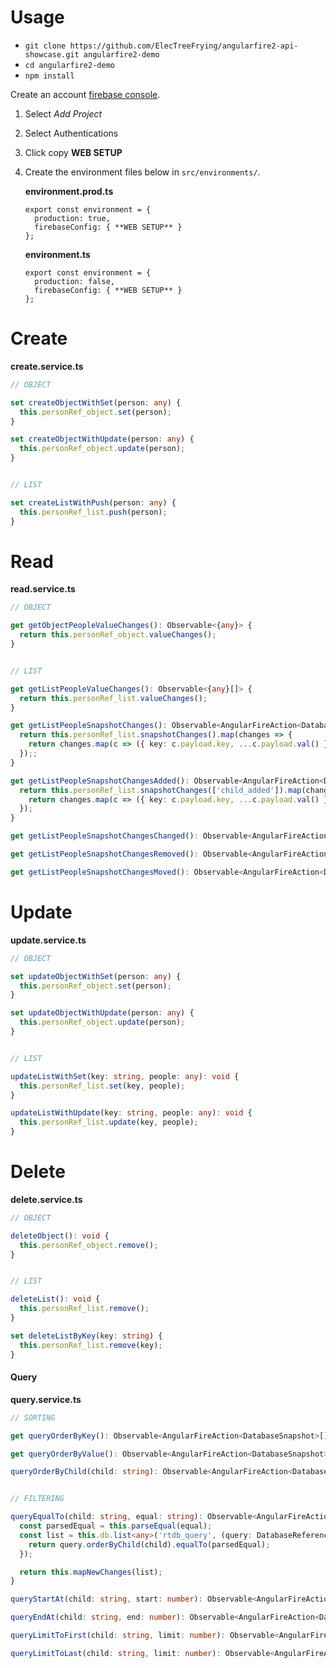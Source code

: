 # Usage

*   `git clone https://github.com/ElecTreeFrying/angularfire2-api-showcase.git angularfire2-demo`
*   `cd angularfire2-demo`
*   `npm install`

Create an account [firebase console][2-link].

1.  Select _Add Project_
1.  Select Authentications
1.  Click copy **WEB SETUP**

1.  Create the environment files below in `src/environments/`.

    **environment.prod.ts**

    ```
    export const environment = {
      production: true,
      firebaseConfig: { **WEB SETUP** }
    };

    ```

    **environment.ts**

    ```
    export const environment = {
      production: false,
      firebaseConfig: { **WEB SETUP** }
    };

    ```

# Create

**create.service.ts**

```ts
// OBJECT

set createObjectWithSet(person: any) {
  this.personRef_object.set(person);
}

set createObjectWithUpdate(person: any) {
  this.personRef_object.update(person);
}


// LIST

set createListWithPush(person: any) {
  this.personRef_list.push(person);
}
```


# Read

**read.service.ts**

```ts
// OBJECT

get getObjectPeopleValueChanges(): Observable<{any}> {
  return this.personRef_object.valueChanges();
}


// LIST

get getListPeopleValueChanges(): Observable<{any}[]> {
  return this.personRef_list.valueChanges();
}

get getListPeopleSnapshotChanges(): Observable<AngularFireAction<DatabaseSnapshot>[]> {
  return this.personRef_list.snapshotChanges().map(changes => {
    return changes.map(c => ({ key: c.payload.key, ...c.payload.val() }));
  });;
}

get getListPeopleSnapshotChangesAdded(): Observable<AngularFireAction<DatabaseSnapshot>[]> {
  return this.personRef_list.snapshotChanges(['child_added']).map(changes => {
    return changes.map(c => ({ key: c.payload.key, ...c.payload.val() }));
  });
}

get getListPeopleSnapshotChangesChanged(): Observable<AngularFireAction<DatabaseSnapshot>[]> { ... }

get getListPeopleSnapshotChangesRemoved(): Observable<AngularFireAction<DatabaseSnapshot>[]> { ... }

get getListPeopleSnapshotChangesMoved(): Observable<AngularFireAction<DatabaseSnapshot>[]> { ... }

```

# Update

**update.service.ts**

```ts
// OBJECT

set updateObjectWithSet(person: any) {
  this.personRef_object.set(person);
}

set updateObjectWithUpdate(person: any) {
  this.personRef_object.update(person);
}


// LIST

updateListWithSet(key: string, people: any): void {
  this.personRef_list.set(key, people);
}

updateListWithUpdate(key: string, people: any): void {
  this.personRef_list.update(key, people);
}
```

# Delete

**delete.service.ts**

```ts
// OBJECT

deleteObject(): void {
  this.personRef_object.remove();
}


// LIST

deleteList(): void {
  this.personRef_list.remove();
}

set deleteListByKey(key: string) {
  this.personRef_list.remove(key);
}
```


#### Query

**query.service.ts**

```ts
// SORTING

get queryOrderByKey(): Observable<AngularFireAction<DatabaseSnapshot>[]> { ... }

get queryOrderByValue(): Observable<AngularFireAction<DatabaseSnapshot>[]> { ... }

queryOrderByChild(child: string): Observable<AngularFireAction<DatabaseSnapshot>[]> { ... }


// FILTERING

queryEqualTo(child: string, equal: string): Observable<AngularFireAction<DatabaseSnapshot>[]> {
  const parsedEqual = this.parseEqual(equal);
  const list = this.db.list<any>('rtdb_query', (query: DatabaseReference) => {
    return query.orderByChild(child).equalTo(parsedEqual);
  });

  return this.mapNewChanges(list);
}

queryStartAt(child: string, start: number): Observable<AngularFireAction<DatabaseSnapshot>[]> { ... }

queryEndAt(child: string, end: number): Observable<AngularFireAction<DatabaseSnapshot>[]> { ... }

queryLimitToFirst(child: string, limit: number): Observable<AngularFireAction<DatabaseSnapshot>[]> { ... }

queryLimitToLast(child: string, limit: number): Observable<AngularFireAction<DatabaseSnapshot>[]> { ... }
```

[2-link]: https://console.firebase.google.com

